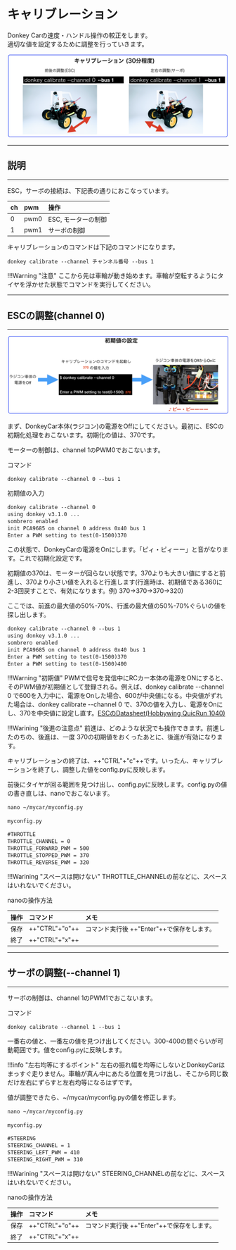 # キャリブレーション

Donkey Carの速度・ハンドル操作の較正をします。  
適切な値を設定するために調整を行っていきます。

![](./img/cal000.png)

<hr>

## 説明

<hr>


ESC，サーボの接続は、下記表の通りにおこなっています。

|ch|pwm|操作|
|:--|:--|:--|
|0|pwm0|ESC, モーターの制御|
|1|pwm1|サーボの制御|

キャリブレーションのコマンドは下記のコマンドになります。

```
donkey calibrate --channel チャンネル番号 --bus 1
```

!!!Warning "注意"
	ここから先は車輪が動き始めます。車輪が空転するようにタイヤを浮かせた状態でコマンドを実行してください。

<hr>

## ESCの調整(channel 0)

<hr>

![](./img/default001.png)


まず、DonkeyCar本体(ラジコン)の電源をOffにしてください。最初に、ESCの初期化処理をおこないます。初期化の値は、370です。

モーターの制御は、channel 1のPWM0でおこないます。

コマンド

```
donkey calibrate --channel 0 --bus 1
```

初期値の入力

```
donkey calibrate --channel 0
using donkey v3.1.0 ...
sombrero enabled
init PCA9685 on channel 0 address 0x40 bus 1
Enter a PWM setting to test(0-1500)370
```

この状態で、DonkeyCarの電源をOnにします。「ピィ・ピィーー」と音がなります。これで初期化設定です。

初期値の370は、モーターが回らない状態です。370よりも大きい値にすると前進し、370より小さい値を入れると行進します(行進時は、初期値である360に2-3回戻すことで、有効になります。例) 370->370->370->320)

ここでは、前進の最大値の50%-70%、行進の最大値の50%-70%ぐらいの値を探し出します。

```
donkey calibrate --channel 0 --bus 1
using donkey v3.1.0 ...
sombrero enabled
init PCA9685 on channel 0 address 0x40 bus 1
Enter a PWM setting to test(0-1500)370
Enter a PWM setting to test(0-1500)400
```

!!!Warning "初期値"
	PWMで信号を発信中にRCカー本体の電源をONにすると、そのPWM値が初期値として登録される。例えば、donkey calibrate --channel 0 で600を入力中に、電源をOnした場合、600が中央値になる。中央値がずれた場合は、donkey calibrate --channel 0 で、370の値を入力し、電源をOnにし、370を中央値に設定し直す。[ESCのDatasheet(Hobbywing QuicRun 1040)](http://www.redcatracing.com/manuals/HW-WP-1040-Brushed.pdf)

!!!Warining "後進の注意点"
	前進は、どのような状況でも操作できます。前進したのちの、後進は、一度 370の初期値をおくったあとに、後進が有効になります。　

キャリブレーションの終了は、++"CTRL"+"c"++です。いったん、キャリブレーションを終了し、調整した値をconfig.pyに反映します。

前後にタイヤが回る範囲を見つけ出し、config.pyに反映します。config.pyの値の書き直しは、nanoでおこないます。

```
nano ~/mycar/myconfig.py
```

`myconfig.py`
```
#THROTTLE
THROTTLE_CHANNEL = 0
THROTTLE_FORWARD_PWM = 500
THROTTLE_STOPPED_PWM = 370
THROTTLE_REVERSE_PWM = 320
```

!!!Warining "スペースは開けない"
	THROTTLE_CHANNELの前などに、スペースはいれないでください。　

nanoの操作方法

|操作|コマンド|メモ
|:--|:--|:--|
|保存|++"CTRL"+"o"++|コマンド実行後 ++"Enter"++で保存をします。|
|終了|++"CTRL"+"x"++||


<hr>

## サーボの調整(--channel 1)

<hr>


サーボの制御は、channel 1のPWM1でおこないます。

コマンド
```
donkey calibrate --channel 1 --bus 1
```

一番右の値と、一番左の値を見つけ出してください。300-400の間ぐらいが可動範囲です。値をconfig.pyに反映します。


!!!info "左右均等にするポイント"
	左右の振れ幅を均等にしないとDonkeyCarはまっすぐ走りません。車輪が真ん中にあたる位置を見つけ出し、そこから同じ数だけ左右にずらすと左右均等になるはずです。

値が調整できたら、~/mycar/myconfig.pyの値を修正します。


```
nano ~/mycar/myconfig.py
```

`myconfig.py`
```
#STEERING
STEERING_CHANNEL = 1
STEERING_LEFT_PWM = 410
STEERING_RIGHT_PWM = 310
```

!!!Warining "スペースは開けない"
	STEERING_CHANNELの前などに、スペースはいれないでください。　
	
nanoの操作方法

|操作|コマンド|メモ
|:--|:--|:--|
|保存|++"CTRL"+"o"++|コマンド実行後 ++"Enter"++で保存をします。|
|終了|++"CTRL"+"x"++||


